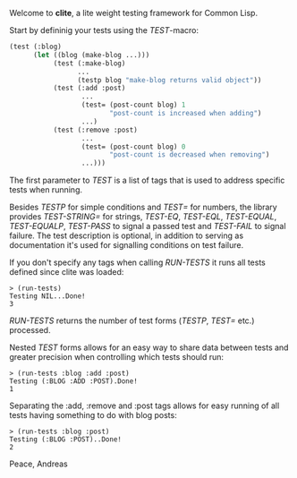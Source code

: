 Welcome to **clite**, a lite weight testing framework for Common Lisp.

Start by defininig your tests using the *TEST*-macro:

```lisp
(test (:blog)
      (let ((blog (make-blog ...)))
           (test (:make-blog)
                 ...
                 (testp blog "make-blog returns valid object"))
           (test (:add :post)
                  ...
                  (test= (post-count blog) 1
                         "post-count is increased when adding")
                  ...)
           (test (:remove :post)
                  ...
                  (test= (post-count blog) 0
                         "post-count is decreased when removing")
                  ...)))
```

The first parameter to *TEST* is a list of tags that is used to address specific tests when running.

Besides *TESTP* for simple conditions and *TEST=* for numbers, the library provides *TEST-STRING=* for strings, *TEST-EQ*, *TEST-EQL*, *TEST-EQUAL*, *TEST-EQUALP*, *TEST-PASS* to signal a passed test and *TEST-FAIL* to signal failure. The test description is optional, in addition to serving as documentation it's used for signalling conditions on test failure.

If you don't specify any tags when calling *RUN-TESTS* it runs all tests defined since clite was loaded:

```
> (run-tests)
Testing NIL...Done!
3
```

*RUN-TESTS* returns the number of test forms (*TESTP*, *TEST=* etc.) processed.

Nested *TEST* forms allows for an easy way to share data between tests and greater precision when controlling which tests should run:

```
> (run-tests :blog :add :post)
Testing (:BLOG :ADD :POST).Done!
1
```

Separating the :add, :remove and :post tags allows for easy running of all tests having something to do with blog posts:

```
> (run-tests :blog :post)
Testing (:BLOG :POST)..Done!
2
```

Peace,
Andreas